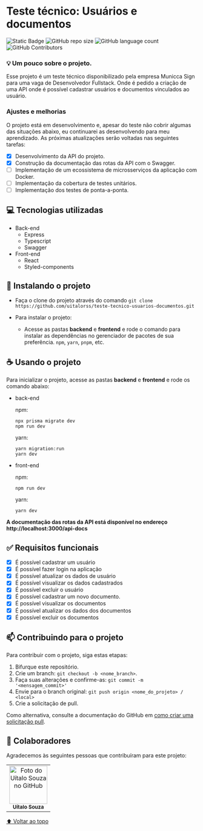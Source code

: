 # Teste técnico: Usuários e documentos

<!---Esses são exemplos. Veja https://shields.io para outras pessoas ou para personalizar este conjunto de escudos. Você pode querer incluir dependências, status do projeto e informações de licença aqui--->

![Static Badge](https://img.shields.io/badge/status-in_development-yellow?style=for-the-badge)
![GitHub repo size](https://img.shields.io/github/repo-size/uitalorss/teste-tecnico-usuarios-documentos?style=for-the-badge)
![GitHub language count](https://img.shields.io/github/languages/count/uitalorss/teste-tecnico-usuarios-documentos?style=for-the-badge)
![GitHub Contributors](https://img.shields.io/github/contributors/uitalorss/teste-tecnico-usuarios-documentos?style=for-the-badge&color=blue)

### 💡 Um pouco sobre o projeto.

Esse projeto é um teste técnico disponibilizado pela empresa Municca Sign para uma vaga de Desenvolvedor Fullstack. Onde é pedido a criação de uma API onde é possível cadastrar usuários e documentos vinculados ao usuário.

### Ajustes e melhorias

O projeto está em desenvolvimento e, apesar do teste não cobrir algumas das situações abaixo, eu continuarei as desenvolvendo para meu aprendizado. As próximas atualizações serão voltadas nas seguintes tarefas:

- [x] Desenvolvimento da API do projeto.
- [x] Construção da documentação das rotas da API com o Swagger. 
- [ ] Implementação de um ecossistema de microsserviços da aplicação com Docker.
- [ ] Implementação da cobertura de testes unitários.
- [ ] Implementação dos testes de ponta-a-ponta.

## 💻 Tecnologias utilizadas

- Back-end
    - Express
    - Typescript
    - Swagger
- Front-end
    - React
    - Styled-components

## 🚀 Instalando o projeto
- Faça o clone do projeto através do comando `git clone https://github.com/uitalorss/teste-tecnico-usuarios-documentos.git`


- Para instalar o projeto:
    - Acesse as pastas **backend** e **frontend** e rode o comando para instalar as dependências no gerenciador de pacotes de sua preferência. `npm`, `yarn`, `pnpm`, etc.

## ☕ Usando o projeto
    
Para inicializar o projeto, acesse as pastas **backend** e **frontend** e rode os comando abaixo:
- back-end
    
    npm:

    ```
    npx prisma migrate dev
    npm run dev
    ```

    yarn:

    ```
    yarn migration:run
    yarn dev
    ```
    
- front-end
    
    npm:

    ```
    npm run dev
    ```

    yarn:

    ```
    yarn dev
    ```

**A documentação das rotas da API está disponível no endereço http://localhost:3000/api-docs**

## ✅ Requisitos funcionais

- [x] É possível cadastrar um usuário
- [x] É possível fazer login na aplicação
- [x] É possível atualizar os dados de usuário
- [x] É possível visualizar os dados cadastrados
- [x] É possível excluir o usuário
- [x] É possível cadastrar um novo documento.
- [x] É possível visualizar os documentos
- [x] É possível atualizar os dados dos documentos
- [x] É possível excluir os documentos

## 📫 Contribuindo para o projeto

<!---Se o seu README for longo ou se você tiver algum processo ou etapas específicas que deseja que os contribuidores sigam, considere a criação de um arquivo CONTRIBUTING.md separado--->

Para contribuir com o projeto, siga estas etapas:

1. Bifurque este repositório.
2. Crie um branch: `git checkout -b <nome_branch>`.
3. Faça suas alterações e confirme-as: `git commit -m '<mensagem_commit>'`
4. Envie para o branch original: `git push origin <nome_do_projeto> / <local>`
5. Crie a solicitação de pull.

Como alternativa, consulte a documentação do GitHub em [como criar uma solicitação pull](https://help.github.com/en/github/collaborating-with-issues-and-pull-requests/creating-a-pull-request).

## 🤝 Colaboradores

Agradecemos às seguintes pessoas que contribuíram para este projeto:

<table>
  <tr>
    <td align="center">
      <a href="#">
        <img src="https://avatars.githubusercontent.com/u/15834173?v=4" width="100px;" alt="Foto do Uítalo Souza no GitHub"/><br>
        <sub>
          <b>Uítalo Souza</b>
        </sub>
      </a>
    </td>
  </tr>
</table>

[⬆ Voltar ao topo](#Catalogo-de-filmes)<br>

